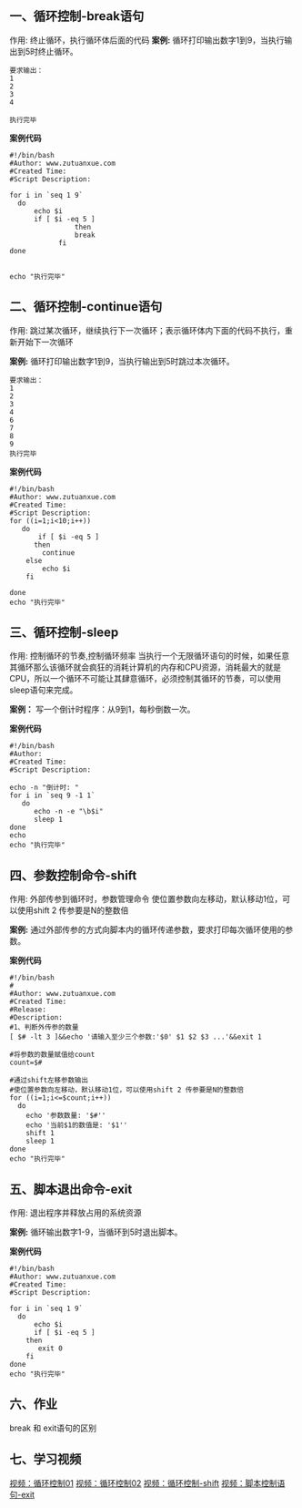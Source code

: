 ## 一、循环控制-break语句

作用: 终止循环，执行循环体后面的代码
**案例:**
循环打印输出数字1到9，当执行输出到5时终止循环。

```
要求输出：
1
2
3
4

执行完毕
```

**案例代码**

```
#!/bin/bash
#Author: www.zutuanxue.com
#Created Time: 
#Script Description: 

for i in `seq 1 9`
  do
      echo $i
      if [ $i -eq 5 ]
 				then
	   			break
			fi
done


echo "执行完毕"
```

## 二、循环控制-continue语句

作用: 跳过某次循环，继续执行下一次循环；表示循环体内下面的代码不执行，重新开始下一次循环

**案例:**
循环打印输出数字1到9，当执行输出到5时跳过本次循环。

```
要求输出：
1
2
3
4
6
7
8
9
执行完毕
```

**案例代码**

```
#!/bin/bash
#Author: www.zutuanxue.com
#Created Time: 
#Script Description: 
for ((i=1;i<10;i++))
   do
       if [ $i -eq 5 ]
	  then 
		continue
	else
		echo $i
	fi

done
echo "执行完毕"
```

## 三、循环控制-sleep

作用: 控制循环的节奏,控制循环频率
当执行一个无限循环语句的时候，如果任意其循环那么该循环就会疯狂的消耗计算机的内存和CPU资源，消耗最大的就是CPU，所以一个循环不可能让其肆意循环，必须控制其循环的节奏，可以使用sleep语句来完成。

**案例：**
写一个倒计时程序：从9到1，每秒倒数一次。

**案例代码**

```
#!/bin/bash
#Author: 
#Created Time: 
#Script Description: 

echo -n "倒计时: "
for i in `seq 9 -1 1`
   do
      echo -n -e "\b$i"
      sleep 1
done
echo 
echo "执行完毕"
```

## 四、参数控制命令-shift

作用: 外部传参到循环时，参数管理命令
使位置参数向左移动，默认移动1位，可以使用shift 2 传参要是N的整数倍

**案例:**
通过外部传参的方式向脚本内的循环传递参数，要求打印每次循环使用的参数。

**案例代码**

```
#!/bin/bash
# 
#Author: www.zutuanxue.com
#Created Time: 
#Release: 
#Description: 
#1、判断外传参的数量
[ $# -lt 3 ]&&echo '请输入至少三个参数:'$0' $1 $2 $3 ...'&&exit 1

#将参数的数量赋值给count
count=$#

#通过shift左移参数输出
#使位置参数向左移动，默认移动1位，可以使用shift 2 传参要是N的整数倍
for ((i=1;i<=$count;i++))
  do
    echo '参数数量: '$#''
    echo '当前$1的数值是: '$1''
    shift 1
    sleep 1
done
echo "执行完毕"
```

## 五、脚本退出命令-exit

作用: 退出程序并释放占用的系统资源

**案例:**
循环输出数字1-9，当循环到5时退出脚本。

**案例代码**

```
#!/bin/bash
#Author: www.zutuanxue.com
#Created Time: 
#Script Description: 

for i in `seq 1 9`
  do
      echo $i
      if [ $i -eq 5 ]
 	then
	   exit 0  
	fi
done
echo "执行完毕"
```

## 六、作业

break 和 exit语句的区别

## 七、学习视频

[视频：循环控制01](https://www.bilibili.com/video/BV1Tf4y1v7E2?p=56)
[视频：循环控制02](https://www.bilibili.com/video/BV1Tf4y1v7E2?p=57)
[视频：循环控制-shift](https://www.bilibili.com/video/BV1Tf4y1v7E2?p=58)
[视频：脚本控制语句-exit](https://www.bilibili.com/video/BV1Tf4y1v7E2?p=59)